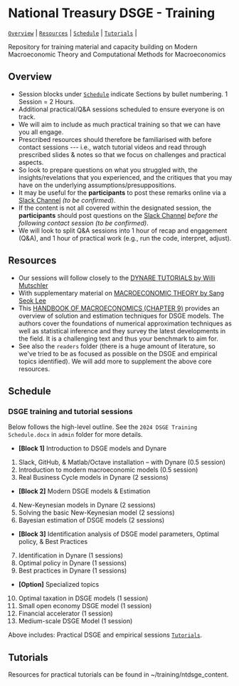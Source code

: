 # National Treasury DSGE - Training

[`Overview`](#overview) | [`Resources`](#resources) | [`Schedule`](#schedule) | [`Tutorials`](#tutorials) |

Repository for training material and capacity building on Modern Macroeconomic Theory and Computational Methods for Macroeconomics

## Overview
- Session blocks under [`Schedule`](#schedule) indicate Sections by bullet numbering. 1 Session = 2 Hours. 
- Additional practical/Q&A sessions scheduled to ensure everyone is on track.
- We will aim to include as much practical training so that we can have you all engage. 
- Prescribed resources should therefore be familiarised with before contact sessions --- i.e., watch tutorial videos and read through prescribed slides & notes so that we focus on challenges and practical aspects.
- So look to prepare questions on what you struggled with, the insights/revelations that you experienced, and the critiques that you may have on the underlying assumptions/presuppositions.
- It may be useful for the **participants** to post these remarks online via a [Slack Channel](https://slack.com/) *(to be confirmed)*.
- If the content is not all covered within the designated session, the **participants** should post questions on the [Slack Channel](https://slack.com/) *before the following contact session* *(to be confirmed)*.
- We will look to split Q&A sessions into 1 hour of recap and engagement (Q&A), and 1 hour of practical work (e.g., run the code, interpret, adjust). 

## Resources
- Our sessions will follow closely to the [DYNARE TUTORIALS by Willi Mutschler](https://mutschler.eu/dynare/)
- With supplementary material on [MACROECONOMIC THEORY by Sang Seok Lee](https://sites.google.com/site/ssleeeconomist/teaching/506?authuser=0)
- This [HANDBOOK OF MACROECONOMICS (CHAPTER 9)](https://www.sas.upenn.edu/~jesusfv/FVRS_Handbook.pdf) provides an overview of solution and estimation techniques for DSGE models. The authors cover the foundations of numerical approximation techniques as well as statistical inference and they survey the latest developments in the field. It is a challenging text and thus your benchmark to aim for.
- See also the `readers` folder (there is a huge amount of literature, so we've tried to be as focused as possible on the DSGE and empirical topics identified). We will add more to supplement the above core resources.

## Schedule
### DSGE training and tutorial sessions

Below follows the high-level outline. See the ``2024 DSGE Training Schedule.docx`` in `admin` folder for more details.

- **[Block 1]** Introduction to DSGE models and Dynare
1. Slack, GitHub, & Matlab/Octave installation – with Dynare (0.5 session)
2. Introduction to modern macroeconomic models (0.5 session)
3. Real Business Cycle models in Dynare (2 sessions)

- **[Block 2]** Modern DSGE models & Estimation
4. New-Keynesian models in Dynare (2 sessions)
5. Solving the basic New-Keynesian model (2 sessions)
6. Bayesian estimation of DSGE models (2 sessions)

- **[Block 3]** Identification analysis of DSGE model parameters, Optimal policy, & Best Practices
7. Identification in Dynare (1 sessions)
8. Optimal policy in Dynare (1 sessions)
9. Best practices in Dynare (1 sessions)

- **[Option]** Specialized topics
10. Optimal taxation in DSGE models (1 session)
11. Small open economy DSGE model (1 session)
12. Financial accelerator (1 session)
13. Medium-scale DSGE Model (1 session)

Above includes: Practical DSGE and empirical sessions [`Tutorials`](#tutorials).

## Tutorials

Resources for practical tutorials can be found in ~/training/ntdsge_content.
